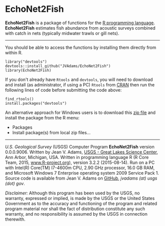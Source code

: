 EchoNet2Fish
============

**EchoNet2Fish** is a package of functions for the [R programming language](http://www.r-project.org/).  **EchoNet2Fish** estimates fish abundance from acoustic surveys combined with catch in nets (typically midwater trawls or gill nets).

- - -

You should be able to access the functions by installing them directly from within R.

	library("devtools")
	devtools::install_github("JVAdams/EchoNet2Fish")
	library(EchoNet2Fish)

If you don't already have `Rtools` and `devtools`, you will need to download and install (as administrator, if using a PC) `Rtools` from [CRAN](http://cran.r-project.org/bin/windows/Rtools/) then run the following lines of code before submitting the code above:

	find_rtools()
	install.packages("devtools")

An alternative approach for Windows users is to download this [zip file](https://github.com/JVAdams/EchoNet2Fish/raw/master/) and install the package from the R menu:
- Packages
- Install package(s) from local zip files...
	
- - -

_U.S. Geological Survey_ (USGS) Computer Program **EchoNet2Fish** version 0.0.0.9006. 
Written by Jean V. Adams, [USGS - Great Lakes Science Center](http://www.glsc.usgs.gov/), Ann Arbor, Michigan, USA. 
Written in programming language R (R Core Team, 2015, www.R-project.org), version 3.2.2 (2015-08-14). 
Run on a PC with Intel(R) Core(TM) I7-4600m CPU, 2.90 GHz processor, 16.0 GB RAM, and Microsoft Windows 7 Enterprise operating system 2009 Service Pack 1. 
Source code is available from Jean V. Adams on [GitHub](https://github.com/JVAdams/EchoNet2Fish), _jvadams (at) usgs (dot) gov_.

_Disclaimer:_ Although this program has been used by the USGS, no warranty, expressed or implied, is made by the USGS or the United States Government as to the accuracy and functioning of the program and related program material nor shall the fact of distribution constitute any such warranty, and no responsibility is assumed by the USGS in connection therewith.
